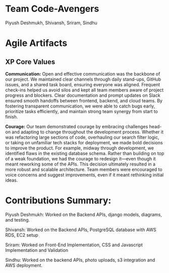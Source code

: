 

# Team Code-Avengers

Piyush Deshmukh, Shivansh, Sriram, Sindhu


# Agile Artifacts

## XP Core Values

**Communication:**
Open and effective communication was the backbone of our project. We maintained clear channels through daily stand-ups, GitHub issues, and a shared task board, ensuring everyone was aligned. Frequent check-ins helped us avoid silos and kept all team members aware of project progress and blockers. Clear documentation and prompt updates on Slack ensured smooth handoffs between frontend, backend, and cloud teams. By fostering transparent communication, we were able to catch bugs early, prioritize tasks efficiently, and maintain strong team synergy from start to finish.

**Courage:**
Our team demonstrated courage by embracing challenges head-on and adapting to change throughout the development process. Whether it was refactoring large sections of code, overhauling our search filter logic, or taking on unfamiliar tech stacks for deployment, we made bold decisions to improve the product. For example, midway through development, we identified flaws in the existing database schema. Rather than building on top of a weak foundation, we had the courage to redesign it—even though it meant reworking some of the APIs. This decision ultimately resulted in a more robust and scalable architecture. Team members were encouraged to voice concerns and suggest improvements, even if it meant rethinking initial ideas.


# Contributions Summary:

Piyush Deshmukh: Worked on the Backend APIs, django models, diagrams, and testing.

Shivansh: Worked on the Backend APIs, PostgreSQL database with AWS RDS, EC2 setup

Sriram: Worked on Front-End Implementation, CSS and Javascript Implementation and Validation

Sindhu: Worked on the backend APIs, photo uploads, s3 integration and AWS deployment.
